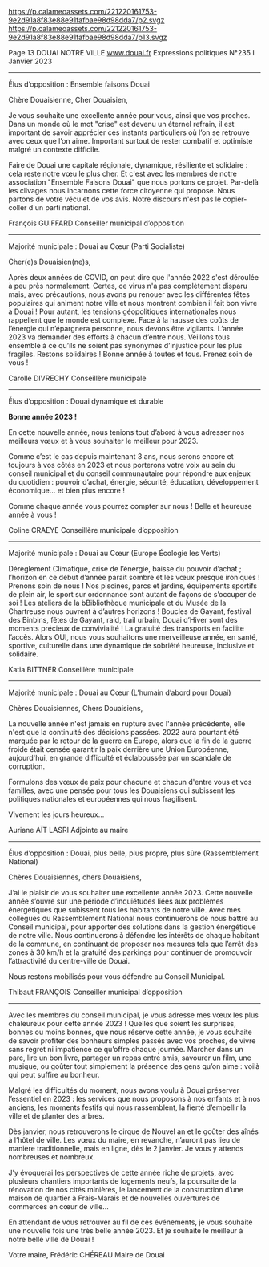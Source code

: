 https://p.calameoassets.com/221220161753-9e2d91a8f83e88e91fafbae98d98dda7/p2.svgz
https://p.calameoassets.com/221220161753-9e2d91a8f83e88e91fafbae98d98dda7/p13.svgz

Page  13
DOUAI NOTRE VILLE
www.douai.fr
Expressions politiques
N°235   I
Janvier 2023

---

Élus d’opposition : Ensemble faisons Douai

Chère Douaisienne, Cher Douaisien,

Je vous souhaite une excellente année pour vous, ainsi que vos proches. Dans un monde où le mot "crise" est devenu un éternel refrain, il est important de savoir apprécier ces instants particuliers où l’on se retrouve avec ceux que l’on aime. Important surtout de rester combatif et optimiste malgré un contexte difficile.

Faire de Douai une capitale régionale, dynamique, résiliente et solidaire : cela reste notre vœu le plus cher. Et c'est avec les membres de notre association "Ensemble Faisons Douai" que nous portons ce projet. Par-delà les clivages nous incarnons cette force citoyenne qui propose. Nous partons de votre vécu et de vos avis. Notre discours n'est pas le copier-coller d'un parti national.

François GUIFFARD
Conseiller municipal d’opposition

---

Majorité municipale : Douai au Cœur (Parti Socialiste)

Cher(e)s Douaisien(ne)s,

Après deux années de COVID, on peut dire que l'année 2022 s'est déroulée à peu près normalement. Certes, ce virus n'a pas complètement disparu mais, avec précautions, nous avons pu renouer avec les différentes fêtes populaires qui animent notre ville et nous montrent combien il fait bon vivre à Douai ! Pour autant, les tensions géopolitiques internationales nous rappellent que le monde est complexe. Face à la hausse des coûts de l’énergie qui n’épargnera personne, nous devons être vigilants. L’année 2023 va demander des efforts à chacun d’entre nous. Veillons tous ensemble à ce qu’ils ne soient pas synonymes d’injustice pour les plus fragiles. Restons solidaires ! Bonne année à toutes et tous. Prenez soin de vous !

Carolle DIVRECHY
Conseillère municipale

---

Élus d’opposition : Douai dynamique et durable

**Bonne année 2023 !**

En cette nouvelle année, nous tenions tout d’abord à vous adresser nos meilleurs vœux et à vous souhaiter le meilleur pour 2023.

Comme c’est le cas depuis maintenant 3 ans, nous serons encore et toujours à vos côtés en 2023 et nous porterons votre voix au sein du conseil municipal et du conseil communautaire pour répondre aux enjeux du quotidien : pouvoir d’achat, énergie, sécurité, éducation, développement économique… et bien plus encore !

Comme chaque année vous pourrez compter sur nous ! Belle et heureuse année à vous !

Coline CRAEYE
Conseillère municipale d’opposition

---

Majorité municipale : Douai au Cœur (Europe Écologie les Verts)

Dérèglement Climatique, crise de l’énergie, baisse du pouvoir d’achat ; l’horizon en ce début d’année parait sombre et les vœux presque ironiques ! Prenons soin de nous ! Nos piscines, parcs et jardins,  équipements sportifs de plein air, le sport sur ordonnance sont autant de façons de s’occuper de soi ! Les ateliers de la bBibliothèque municipale et du Musée de la Chartreuse nous ouvrent à d’autres horizons ! Boucles de Gayant, festival des Binbins, fêtes de Gayant, raid, trail urbain, Douai d’Hiver sont des moments précieux de convivialité ! La gratuité des transports en facilite l’accès. Alors OUI, nous vous souhaitons une merveilleuse année, en santé, sportive, culturelle dans une dynamique de sobriété heureuse, inclusive et solidaire.

Katia BITTNER
Conseillère municipale

---

Majorité municipale : Douai au Cœur (L’humain d’abord pour Douai)

Chères Douaisiennes, Chers Douaisiens,

La nouvelle année n'est jamais en rupture avec l'année précédente, elle n'est que la continuité des décisions passées. 2022 aura pourtant été marquée par le retour de la guerre en Europe, alors que la fin de la guerre froide était censée garantir la paix derrière une Union Européenne, aujourd'hui, en grande difficulté et éclaboussée par un scandale de corruption.

Formulons des vœux de paix pour chacune et chacun d'entre vous et vos familles, avec une pensée pour tous les Douaisiens qui subissent les politiques nationales et européennes qui nous fragilisent.

Vivement les jours heureux…

Auriane AÏT LASRI
Adjointe au maire

---

Élus d’opposition : Douai, plus belle, plus propre, plus sûre (Rassemblement National)

Chères Douaisiennes, chers Douaisiens,

J’ai le plaisir de vous souhaiter une excellente année 2023. Cette nouvelle année s’ouvre sur une période d’inquiétudes liées aux problèmes énergétiques que subissent tous les habitants de notre ville. Avec mes collègues du Rassemblement National nous continuerons de nous battre au Conseil municipal, pour apporter des solutions dans la gestion énergétique de notre ville.
Nous continuerons à défendre les intérêts de chaque habitant de la commune, en continuant de proposer nos mesures tels que l’arrêt des zones à 30 km/h et la gratuité des parkings pour continuer de promouvoir l’attractivité du centre-ville de Douai.

Nous restons mobilisés pour vous défendre au Conseil Municipal.

Thibaut FRANÇOIS
Conseiller municipal d’opposition

---

Avec les membres du conseil municipal, je vous adresse mes vœux les plus chaleureux pour cette année 2023 ! Quelles que soient les surprises, bonnes ou moins bonnes, que nous réserve cette année, je vous souhaite de savoir profiter des bonheurs simples passés avec vos proches, de vivre sans regret ni impatience ce qu’offre chaque journée. Marcher dans un parc, lire un bon livre, partager un repas entre amis, savourer un film, une musique, ou goûter tout simplement la présence des gens qu’on aime : voilà qui peut suffire au bonheur.

Malgré les difficultés du moment, nous avons voulu à Douai préserver l’essentiel en 2023 : les services que nous proposons à nos enfants et à nos anciens, les moments festifs qui nous rassemblent, la fierté d’embellir la ville et de planter des arbres.

Dès janvier, nous retrouverons le cirque de Nouvel an et le goûter des aînés à l’hôtel de ville. Les vœux du maire, en revanche, n’auront pas lieu de manière traditionnelle, mais en ligne, dès le 2 janvier. Je vous y attends nombreuses et nombreux.

J’y évoquerai les perspectives de cette année riche de projets, avec plusieurs chantiers importants de logements neufs, la poursuite de la rénovation de nos cités minières, le lancement de la construction d’une maison de quartier à Frais-Marais et de nouvelles ouvertures de commerces en cœur de ville…

En attendant de vous retrouver au fil de ces événements, je vous souhaite une nouvelle fois une très belle année 2023. Et je souhaite le meilleur à notre belle ville de Douai !

Votre maire,
Frédéric CHÉREAU
Maire de Douai
